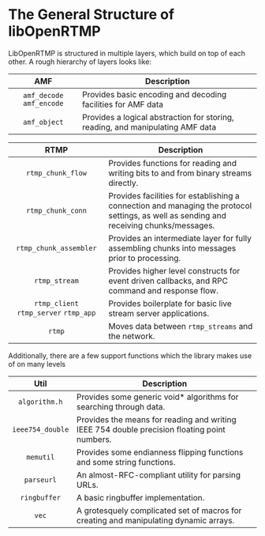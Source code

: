 The General Structure of libOpenRTMP
========================

LibOpenRTMP is structured in multiple layers, which build on top of each other. A rough hierarchy of layers looks like:

|AMF|Description|
|:-:|--|
|`amf_decode` `amf_encode`|Provides basic encoding and decoding facilities for AMF data|
|`amf_object`|Provides a logical abstraction for storing, reading, and manipulating AMF data|

|RTMP|Description|
|:-:|--|
|`rtmp_chunk_flow`|Provides functions for reading and writing bits to and from binary streams directly.|
|`rtmp_chunk_conn`|Provides facilities for establishing a connection and managing the protocol settings, as well as sending and receiving chunks/messages.|
|`rtmp_chunk_assembler`|Provides an intermediate layer for fully assembling chunks into messages prior to processing.|
|`rtmp_stream`|Provides higher level constructs for event driven callbacks, and RPC command and response flow.|
|`rtmp_client` `rtmp_server` `rtmp_app`|Provides boilerplate for basic live stream server applications.|
|`rtmp`|Moves data between `rtmp_streams` and the network.|

Additionally, there are a few support functions which the library makes use of on many levels

|Util|Description|
|:-:|--|
|`algorithm.h`|Provides some generic void* algorithms for searching through data.|
|`ieee754_double`|Provides the means for reading and writing IEEE 754 double precision floating point numbers.|
|`memutil`|Provides some endianness flipping functions and some string functions.|
|`parseurl`|An almost-RFC-compliant utility for parsing URLs.|
|`ringbuffer`|A basic ringbuffer implementation.|
|`vec`|A grotesquely complicated set of macros for creating and manipulating dynamic arrays.|